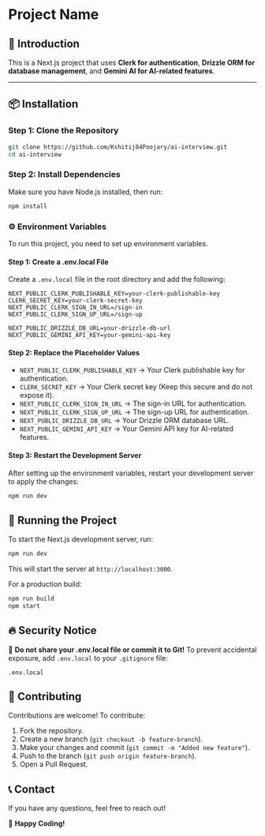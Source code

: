 # Project Name

## 🚀 Introduction
This is a Next.js project that uses **Clerk for authentication**, **Drizzle ORM for database management**, and **Gemini AI for AI-related features**.

---

## 📦 Installation

### **Step 1: Clone the Repository**
```bash
git clone https://github.com/Kshitij04Poojary/ai-interview.git
cd ai-interview
```

### **Step 2: Install Dependencies**
Make sure you have Node.js installed, then run:
```bash
npm install
```

### **⚙️ Environment Variables**
To run this project, you need to set up environment variables.

#### **Step 1: Create a .env.local File**
Create a `.env.local` file in the root directory and add the following:
```env
NEXT_PUBLIC_CLERK_PUBLISHABLE_KEY=your-clerk-publishable-key
CLERK_SECRET_KEY=your-clerk-secret-key
NEXT_PUBLIC_CLERK_SIGN_IN_URL=/sign-in
NEXT_PUBLIC_CLERK_SIGN_UP_URL=/sign-up

NEXT_PUBLIC_DRIZZLE_DB_URL=your-drizzle-db-url
NEXT_PUBLIC_GEMINI_API_KEY=your-gemini-api-key
```

#### **Step 2: Replace the Placeholder Values**
- `NEXT_PUBLIC_CLERK_PUBLISHABLE_KEY` → Your Clerk publishable key for authentication.
- `CLERK_SECRET_KEY` → Your Clerk secret key (Keep this secure and do not expose it).
- `NEXT_PUBLIC_CLERK_SIGN_IN_URL` → The sign-in URL for authentication.
- `NEXT_PUBLIC_CLERK_SIGN_UP_URL` → The sign-up URL for authentication.
- `NEXT_PUBLIC_DRIZZLE_DB_URL` → Your Drizzle ORM database URL.
- `NEXT_PUBLIC_GEMINI_API_KEY` → Your Gemini API key for AI-related features.

#### **Step 3: Restart the Development Server**
After setting up the environment variables, restart your development server to apply the changes:
```bash
npm run dev
```

## 🏃 Running the Project
To start the Next.js development server, run:
```bash
npm run dev
```
This will start the server at `http://localhost:3000`.

For a production build:
```bash
npm run build
npm start
```

## 🔥 Security Notice
🚨 **Do not share your .env.local file or commit it to Git!**
To prevent accidental exposure, add `.env.local` to your `.gitignore` file:
```gitignore
.env.local
```

## 🤝 Contributing
Contributions are welcome! To contribute:
1. Fork the repository.
2. Create a new branch (`git checkout -b feature-branch`).
3. Make your changes and commit (`git commit -m "Added new feature"`).
4. Push to the branch (`git push origin feature-branch`).
5. Open a Pull Request.

## 📞 Contact
If you have any questions, feel free to reach out!

🚀 **Happy Coding!**

